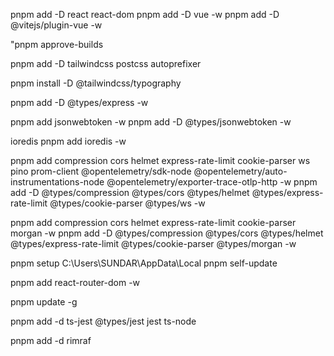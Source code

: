 pnpm add -D react react-dom
pnpm add -D vue -w
pnpm add -D @vitejs/plugin-vue -w

"pnpm approve-builds

pnpm add -D tailwindcss postcss autoprefixer

pnpm install -D @tailwindcss/typography

pnpm add -D @types/express -w

pnpm add jsonwebtoken -w
pnpm add -D @types/jsonwebtoken -w

ioredis
pnpm add ioredis -w

pnpm add compression cors helmet express-rate-limit cookie-parser ws pino prom-client @opentelemetry/sdk-node @opentelemetry/auto-instrumentations-node @opentelemetry/exporter-trace-otlp-http -w
pnpm add -D @types/compression @types/cors @types/helmet @types/express-rate-limit @types/cookie-parser @types/ws -w





pnpm add compression cors helmet express-rate-limit cookie-parser morgan -w
pnpm add -D @types/compression @types/cors @types/helmet @types/express-rate-limit @types/cookie-parser @types/morgan -w


pnpm setup
C:\Users\SUNDAR\AppData\Local
pnpm self-update


pnpm add react-router-dom -w

pnpm update -g

pnpm add -d ts-jest @types/jest jest ts-node

pnpm add -d rimraf